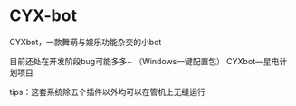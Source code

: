 # CYX-bot

CYXbot，一款舞萌与娱乐功能杂交的小bot

目前还处在开发阶段bug可能多多~
（Windows一键配置包）
CYXbot—星电计划项目

tips：这套系统除五个插件以外均可以在管机上无缝运行



